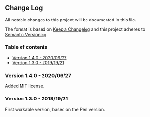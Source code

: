 ## Change Log
All notable changes to this project will be documented in this file.
 
The format is based on [Keep a Changelog](http://keepachangelog.com/)
and this project adheres to [Semantic Versioning](http://semver.org/).

### Table of contents
- [Version 1.4.0 - 2020/06/27](#version-140---20200627)
- [Version 1.3.0 - 2019/19/21](#version-130---20191921)

### Version 1.4.0 - 2020/06/27

Added MIT license.

### Version 1.3.0 - 2019/19/21

First workable version, based on the Perl version.

